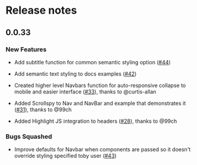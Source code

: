 # Release notes

<!-- do not remove -->

## 0.0.33

### New Features

- Add subtitle function for common semantic styling option ([#44](https://github.com/AnswerDotAI/MonsterUI/pull/44))

- Add semantic text styling to docs examples ([#42](https://github.com/AnswerDotAI/MonsterUI/pull/42))

- Created higher level Navbars function for auto-responsive collapse to mobile and easier interface ([#33](https://github.com/AnswerDotAI/MonsterUI/issues/33)), thanks to @curtis-allan

- Added Scrollspy to Nav and NavBar and example that demonstrates it ([#31](https://github.com/AnswerDotAI/MonsterUI/issues/31)), thanks to @99ch

- Added Highlight JS integration to headers ([#28](https://github.com/AnswerDotAI/MonsterUI/issues/28)), thanks to @99ch

### Bugs Squashed

- Improve defaults for Navbar when components are passed so it doesn't override styling specified toby user  ([#43](https://github.com/AnswerDotAI/MonsterUI/pull/43))


